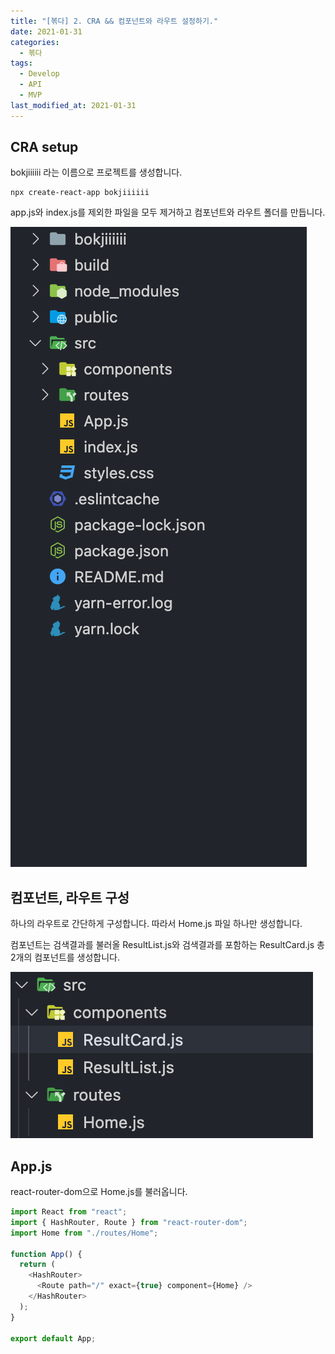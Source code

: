 ```yaml
---
title: "[볶다] 2. CRA && 컴포넌트와 라우트 설정하기."
date: 2021-01-31
categories:
  - 볶다
tags:
  - Develop
  - API
  - MVP
last_modified_at: 2021-01-31
---
```


## CRA setup

bokjiiiiii 라는 이름으로 프로젝트를 생성합니다.

```
npx create-react-app bokjiiiiii
```

app.js와 index.js를 제외한 파일을 모두 제거하고 컴포넌트와 라우트 폴더를 만듭니다.

![UI](/assets/2021-01-31-bokdda-2/ui.png)

## 컴포넌트, 라우트 구성

하나의 라우트로 간단하게 구성합니다. 따라서 Home.js 파일 하나만 생성합니다.

컴포넌트는 검색결과를 불러올 ResultList.js와 검색결과를 포함하는 ResultCard.js 총 2개의 컴포넌트를 생성합니다.

![UI](/assets/2021-01-31-bokdda-2/routes.png)

## App.js

react-router-dom으로 Home.js를 불러옵니다.

```js
import React from "react";
import { HashRouter, Route } from "react-router-dom";
import Home from "./routes/Home";

function App() {
  return (
    <HashRouter>
      <Route path="/" exact={true} component={Home} />
    </HashRouter>
  );
}

export default App;
```
